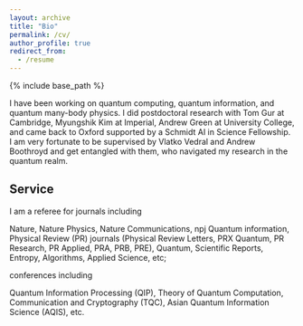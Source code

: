 ```yaml
---
layout: archive
title: "Bio"
permalink: /cv/
author_profile: true
redirect_from:
  - /resume
---
```


{% include base_path %}

I have been working on quantum computing, quantum information, and quantum many-body physics.  I did postdoctoral research with Tom Gur at Cambridge, Myungshik Kim at Imperial, Andrew Green at University College, and came back to Oxford supported by a Schmidt AI in Science Fellowship. I am very fortunate to be supervised by Vlatko Vedral and Andrew Boothroyd and get entangled with them, who navigated my research in the quantum realm. 

Service
-----
I am a referee for journals including

Nature, Nature Physics, Nature Communications, npj Quantum information, Physical Review (PR) journals (Physical Review Letters, PRX Quantum, PR Research, PR Applied, PRA, PRB, PRE), Quantum, Scientific Reports, Entropy, Algorithms, Applied Science, etc; 

conferences including 

Quantum Information Processing (QIP), Theory of Quantum Computation, Communication and Cryptography (TQC), Asian Quantum Information Science (AQIS), etc.
 
